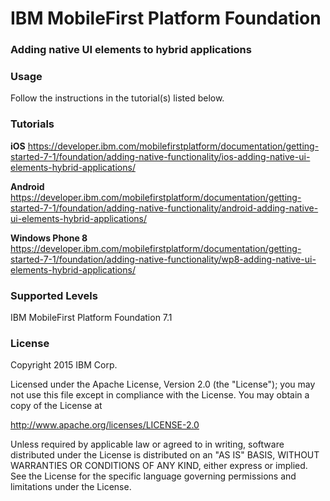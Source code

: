 IBM MobileFirst Platform Foundation
===
### Adding native UI elements to hybrid applications


### Usage
Follow the instructions in the tutorial(s) listed below.

### Tutorials
**iOS**
https://developer.ibm.com/mobilefirstplatform/documentation/getting-started-7-1/foundation/adding-native-functionality/ios-adding-native-ui-elements-hybrid-applications/

**Android**
https://developer.ibm.com/mobilefirstplatform/documentation/getting-started-7-1/foundation/adding-native-functionality/android-adding-native-ui-elements-hybrid-applications/

**Windows Phone 8**
https://developer.ibm.com/mobilefirstplatform/documentation/getting-started-7-1/foundation/adding-native-functionality/wp8-adding-native-ui-elements-hybrid-applications/

### Supported Levels
IBM MobileFirst Platform Foundation 7.1

### License
Copyright 2015 IBM Corp.

Licensed under the Apache License, Version 2.0 (the "License");
you may not use this file except in compliance with the License.
You may obtain a copy of the License at

http://www.apache.org/licenses/LICENSE-2.0

Unless required by applicable law or agreed to in writing, software
distributed under the License is distributed on an "AS IS" BASIS,
WITHOUT WARRANTIES OR CONDITIONS OF ANY KIND, either express or implied.
See the License for the specific language governing permissions and
limitations under the License.
